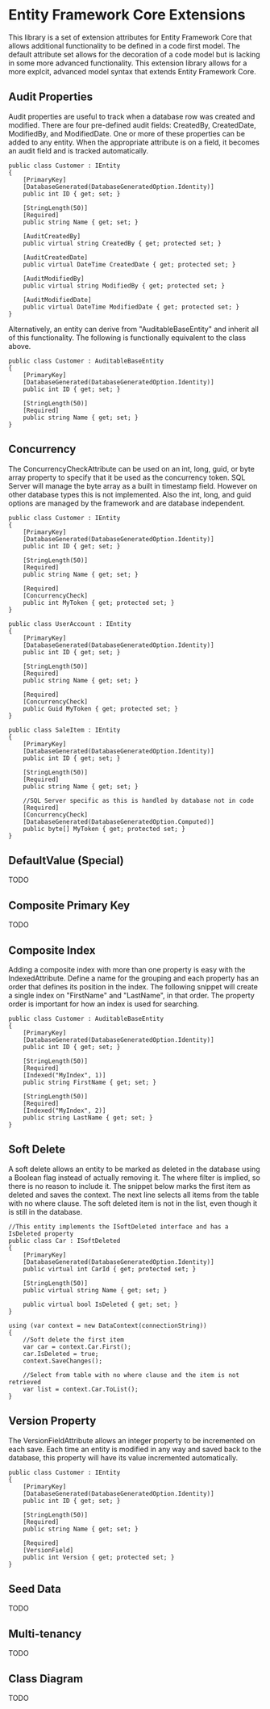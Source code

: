 # Entity Framework Core Extensions
This library is a set of extension attributes for Entity Framework Core that allows additional functionality to be defined in a code first model. The default attribute set allows for the decoration of a code model but is lacking in some more advanced functionality. This extension library allows for a more explcit, advanced model syntax that extends Entity Framework Core.

## Audit Properties
Audit properties are useful to track when a database row was created and modified. There are four pre-defined audit fields: CreatedBy, CreatedDate, ModifiedBy, and ModifiedDate. One or more of these properties can be added to any entity. When the appropriate attribute is on a field, it becomes an audit field and is tracked automatically.

```
public class Customer : IEntity
{
    [PrimaryKey]
    [DatabaseGenerated(DatabaseGeneratedOption.Identity)]
    public int ID { get; set; }

    [StringLength(50)]
    [Required]
    public string Name { get; set; }

    [AuditCreatedBy]
    public virtual string CreatedBy { get; protected set; }

    [AuditCreatedDate]
    public virtual DateTime CreatedDate { get; protected set; }

    [AuditModifiedBy]
    public virtual string ModifiedBy { get; protected set; }

    [AuditModifiedDate]
    public virtual DateTime ModifiedDate { get; protected set; }
}
```

Alternatively, an entity can derive from "AuditableBaseEntity" and inherit all of this functionality. The following is functionally equivalent to the class above.

```
public class Customer : AuditableBaseEntity
{
    [PrimaryKey]
    [DatabaseGenerated(DatabaseGeneratedOption.Identity)]
    public int ID { get; set; }

    [StringLength(50)]
    [Required]
    public string Name { get; set; }
}
```

## Concurrency
The ConcurrencyCheckAttribute can be used on an int, long, guid, or byte array property to specify that it be used as the concurrency token. SQL Server will manage the byte array as a built in timestamp field. However on other database types this is not implemented. Also the int, long, and guid options are managed by the framework and are database independent.

```
public class Customer : IEntity
{
    [PrimaryKey]
    [DatabaseGenerated(DatabaseGeneratedOption.Identity)]
    public int ID { get; set; }

    [StringLength(50)]
    [Required]
    public string Name { get; set; }

    [Required]
    [ConcurrencyCheck]
    public int MyToken { get; protected set; }
}

public class UserAccount : IEntity
{
    [PrimaryKey]
    [DatabaseGenerated(DatabaseGeneratedOption.Identity)]
    public int ID { get; set; }

    [StringLength(50)]
    [Required]
    public string Name { get; set; }

    [Required]
    [ConcurrencyCheck]
    public Guid MyToken { get; protected set; }
}

public class SaleItem : IEntity
{
    [PrimaryKey]
    [DatabaseGenerated(DatabaseGeneratedOption.Identity)]
    public int ID { get; set; }

    [StringLength(50)]
    [Required]
    public string Name { get; set; }

    //SQL Server specific as this is handled by database not in code
    [Required]
    [ConcurrencyCheck]
    [DatabaseGenerated(DatabaseGeneratedOption.Computed)]
    public byte[] MyToken { get; protected set; }
}

```

## DefaultValue (Special)
TODO

## Composite Primary Key
TODO

## Composite Index
Adding a composite index with more than one property is easy with the IndexedAttribute. Define a name for the grouping and each property has an order that defines its position in the index. The following snippet will create a single index on "FirstName" and "LastName", in that order. The property order is important for how an index is used for searching.

```
public class Customer : AuditableBaseEntity
{
    [PrimaryKey]
    [DatabaseGenerated(DatabaseGeneratedOption.Identity)]
    public int ID { get; set; }

    [StringLength(50)]
    [Required]
    [Indexed("MyIndex", 1)]
    public string FirstName { get; set; }

    [StringLength(50)]
    [Required]
    [Indexed("MyIndex", 2)]
    public string LastName { get; set; }
}
```

## Soft Delete
A soft delete allows an entity to be marked as deleted in the database using a Boolean flag instead of actually removing it. The where filter is implied, so there is no reason to include it. The snippet below marks the first item as deleted and saves the context. The next line selects all items from the table with no where clause. The soft deleted item is not in the list, even though it is still in the database.

```
//This entity implements the ISoftDeleted interface and has a IsDeleted property
public class Car : ISoftDeleted
{
    [PrimaryKey]
    [DatabaseGenerated(DatabaseGeneratedOption.Identity)]
    public virtual int CarId { get; protected set; }

    [StringLength(50)]
    public virtual string Name { get; set; }

    public virtual bool IsDeleted { get; set; }
}

using (var context = new DataContext(connectionString))
{
    //Soft delete the first item
    var car = context.Car.First();
    car.IsDeleted = true;
    context.SaveChanges();
    
    //Select from table with no where clause and the item is not retrieved
    var list = context.Car.ToList();
}

```

## Version Property
The VersionFieldAttribute allows an integer property to be incremented on each save. Each time an entity is modified in any way and saved back to the database, this property will have its value incremented automatically.

```
public class Customer : IEntity
{
    [PrimaryKey]
    [DatabaseGenerated(DatabaseGeneratedOption.Identity)]
    public int ID { get; set; }

    [StringLength(50)]
    [Required]
    public string Name { get; set; }

    [Required]
    [VersionField]
    public int Version { get; protected set; }
}
```

## Seed Data
TODO

## Multi-tenancy
TODO

## Class Diagram
TODO


